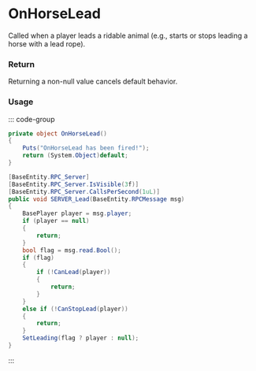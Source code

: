 # OnHorseLead
<Badge type="info" text="Animal"/><Badge type="danger" text="Carbon Compatible"/><Badge type="warning" text="Oxide Compatible"/>
Called when a player leads a ridable animal (e.g., starts or stops leading a horse with a lead rope).

### Return
Returning a non-null value cancels default behavior.

### Usage
::: code-group
```csharp [Example]
private object OnHorseLead()
{
	Puts("OnHorseLead has been fired!");
	return (System.Object)default;
}
```
```csharp [Source — Assembly-CSharp @ RidableHorse2]
[BaseEntity.RPC_Server]
[BaseEntity.RPC_Server.IsVisible(3f)]
[BaseEntity.RPC_Server.CallsPerSecond(1uL)]
public void SERVER_Lead(BaseEntity.RPCMessage msg)
{
	BasePlayer player = msg.player;
	if (player == null)
	{
		return;
	}
	bool flag = msg.read.Bool();
	if (flag)
	{
		if (!CanLead(player))
		{
			return;
		}
	}
	else if (!CanStopLead(player))
	{
		return;
	}
	SetLeading(flag ? player : null);
}

```
:::
